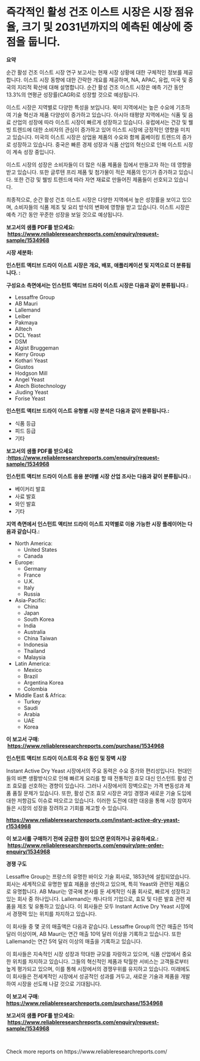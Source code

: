 <p><h1>즉각적인 활성 건조 이스트 시장은 시장 점유율, 크기 및 2031년까지의 예측된 예상에 중점을 둡니다.</h1></p><p><strong>요약</strong></p>
<p><p>순간 활성 건조 이스트 시장 연구 보고서는 현재 시장 상황에 대한 구체적인 정보를 제공합니다. 이스트 시장 동향에 대한 간략한 개요를 제공하며, NA, APAC, 유럽, 미국 및 중국의 지리적 확산에 대해 설명합니다. 순간 활성 건조 이스트 시장은 예측 기간 동안 13.3%의 연평균 성장률(CAGR)로 성장할 것으로 예상됩니다.</p><p>이스트 시장은 지역별로 다양한 특성을 보입니다. 북미 지역에서는 높은 수요에 기초하여 기술 혁신과 제품 다양성이 증가하고 있습니다. 아시아 태평양 지역에서는 식품 및 음료 산업의 성장에 따라 이스트 시장이 빠르게 성장하고 있습니다. 유럽에서는 건강 및 웰빙 트렌드에 대한 소비자의 관심이 증가하고 있어 이스트 시장에 긍정적인 영향을 미치고 있습니다. 미국의 이스트 시장은 상업용 제품의 수요와 함께 홈베이킹 트렌드의 증가로 성장하고 있습니다. 중국은 빠른 경제 성장과 식품 산업의 혁신으로 인해 이스트 시장이 계속 성장 중입니다.</p><p>이스트 시장의 성장은 소비자들이 더 많은 식품 제품을 집에서 만들고자 하는 데 영향을 받고 있습니다. 또한 글루텐 프리 제품 및 첨가물이 적은 제품의 인기가 증가하고 있습니다. 또한 건강 및 웰빙 트렌드에 따라 자연 재료로 만들어진 제품들이 선호되고 있습니다.</p><p>최종적으로, 순간 활성 건조 이스트 시장은 다양한 지역에서 높은 성장률을 보이고 있으며, 소비자들의 식품 제조 및 요리 방식의 변화에 영향을 받고 있습니다. 이스트 시장은 예측 기간 동안 꾸준한 성장을 보일 것으로 예상됩니다.</p></p>
<p><strong>보고서의 샘플 PDF를 받으세요: &nbsp;<a href="https://www.reliableresearchreports.com/enquiry/request-sample/1534968">https://www.reliableresearchreports.com/enquiry/request-sample/1534968</a></strong></p>
<p><strong>시장 세분화:</strong></p>
<p><strong> 인스턴트 액티브 드라이 이스트 시장은 개요, 배포, 애플리케이션 및 지역으로 더 분류됩니다. :</strong></p>
<p><strong>구성요소 측면에서는 인스턴트 액티브 드라이 이스트 시장은 다음과 같이 분류됩니다.:</strong></p>
<p><ul><li>Lessaffre Group</li><li>AB Mauri</li><li>Lallemand</li><li>Leiber</li><li>Pakmaya</li><li>Alltech</li><li>DCL Yeast</li><li>DSM</li><li>Algist Bruggeman</li><li>Kerry Group</li><li>Kothari Yeast</li><li>Giustos</li><li>Hodgson Mill</li><li>Angel Yeast</li><li>Atech Biotechnology</li><li>Jiuding Yeast</li><li>Forise Yeast</li></ul></p>
<p><strong> 인스턴트 액티브 드라이 이스트 유형별 시장 분석은 다음과 같이 분류됩니다.:</strong></p>
<p><ul><li>식품 등급</li><li>피드 등급</li><li>기타</li></ul></p>
<p><strong>보고서의 샘플 PDF를 받으세요 :<a href="https://www.reliableresearchreports.com/enquiry/request-sample/1534968">https://www.reliableresearchreports.com/enquiry/request-sample/1534968</a></strong></p>
<p><strong> 인스턴트 액티브 드라이 이스트 응용 분야별 시장 산업 조사는 다음과 같이 분류됩니다.:</strong></p>
<p><ul><li>베이커리 발효</li><li>사료 발효</li><li>와인 발효</li><li>기타</li></ul></p>
<p><strong>지역 측면에서 인스턴트 액티브 드라이 이스트 지역별로 이용 가능한 시장 플레이어는 다음과 같습니다.:</strong></p>
<p><ul>
    <li>
        North America:
        <ul>
            <li>United States</li>
            <li>Canada</li>
        </ul>
    </li>
    <li>
        Europe:
        <ul>
            <li>Germany</li>
            <li>France</li>
            <li>U.K.</li>
            <li>Italy</li>
            <li>Russia</li>
        </ul>
    </li>
    <li>
        Asia-Pacific:
        <ul>
            <li>China</li>
            <li>Japan</li>
            <li>South Korea</li>
            <li>India</li>
            <li>Australia</li>
            <li>China Taiwan</li>
            <li>Indonesia</li>
            <li>Thailand</li>
            <li>Malaysia</li>
        </ul>
    </li>
    <li>
        Latin America:
        <ul>
            <li>Mexico</li>
            <li>Brazil</li>
            <li>Argentina Korea</li>
            <li>Colombia</li>
        </ul>
    </li>
    <li>
        Middle East & Africa:
        <ul>
            <li>Turkey</li>
            <li>Saudi</li>
            <li>Arabia</li>
            <li>UAE</li>
            <li>Korea</li>
        </ul>
    </li>
    </ul></p>
<p><strong>이 보고서 구매: &nbsp;<a href="https://www.reliableresearchreports.com/purchase/1534968">https://www.reliableresearchreports.com/purchase/1534968</a></strong></p>
<p><strong>인스턴트 액티브 드라이 이스트의 주요 동인 및 장벽 시장</strong></p>
<p><p>Instant Active Dry Yeast 시장에서의 주요 동력은 수요 증가와 편리성입니다. 현대인들의 바쁜 생활방식으로 인해 빠르게 요리를 할 때 전통적인 효모 대신 인스턴트 활성 건조 효모를 선호하는 경향이 있습니다. 그러나 시장에서의 장벽으로는 가격 변동성과 제품 품질 문제가 있습니다. 또한, 활성 건조 효모 시장은 과잉 경쟁과 새로운 기술 도입에 대한 저항감도 이슈로 떠오르고 있습니다. 이러한 도전에 대한 대응을 통해 시장 참여자들은 시장의 성장을 장려하고 기회를 제고할 수 있습니다.</p></p>
<p><strong><a href="https://www.reliableresearchreports.com/instant-active-dry-yeast-r1534968">https://www.reliableresearchreports.com/instant-active-dry-yeast-r1534968</a></strong></p>
<p><strong>이 보고서를 구매하기 전에 궁금한 점이 있으면 문의하거나 공유하세요.: &nbsp;<a href="https://www.reliableresearchreports.com/enquiry/pre-order-enquiry/1534968">https://www.reliableresearchreports.com/enquiry/pre-order-enquiry/1534968</a></strong></p>
<p><strong>경쟁 구도</strong></p>
<p><p>Lessaffre Group는 프랑스의 유명한 바이오 기술 회사로, 1853년에 설립되었습니다. 회사는 세계적으로 유명한 발효 제품을 생산하고 있으며, 특히 Yeast와 관련된 제품으로 유명합니다. AB Mauri는 영국에 본사를 둔 세계적인 식품 회사로, 빠르게 성장하고 있는 회사 중 하나입니다. Lallemand는 캐나다의 기업으로, 효모 및 다른 발효 관련 제품을 제조 및 유통하고 있습니다. 이 회사들은 모두 Instant Active Dry Yeast 시장에서 경쟁력 있는 위치를 차지하고 있습니다.</p><p>이 회사들 중 몇 곳의 매출액은 다음과 같습니다. Lessaffre Group의 연간 매출은 15억 달러 이상이며, AB Mauri는 연간 매출 10억 달러 이상을 기록하고 있습니다. 또한 Lallemand는 연간 5억 달러 이상의 매출을 기록하고 있습니다.</p><p>이 회사들은 지속적인 시장 성장과 막대한 규모를 자랑하고 있으며, 식품 산업에서 중요한 위치를 차지하고 있습니다. 그들의 혁신적인 제품과 탁월한 서비스는 고객들로부터 높게 평가되고 있으며, 이를 통해 시장에서의 경쟁우위를 유지하고 있습니다. 미래에도 이 회사들은 전세계적인 시장에서 성공적인 성과를 거두고, 새로운 기술과 제품을 개발하여 시장을 선도해 나갈 것으로 기대됩니다.</p></p>
<p><strong>이 보고서 구매: &nbsp; <a href="https://www.reliableresearchreports.com/purchase/1534968">https://www.reliableresearchreports.com/purchase/1534968</a></strong></p>
<p><strong>보고서의 샘플 PDF를 받으세요: &nbsp;<a href="https://www.reliableresearchreports.com/enquiry/request-sample/1534968">https://www.reliableresearchreports.com/enquiry/request-sample/1534968</a></strong><strong></strong></p>
<p>&nbsp;</p>
<p>Check more reports on https://www.reliableresearchreports.com/</p>